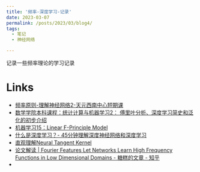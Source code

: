 ```yaml
---
title: '频率-深度学习-记录'
date: 2023-03-07
permalink: /posts/2023/03/blog4/
tags:
  - 笔记
  - 神经网络

---
```

记录一些频率理论的学习记录

# Links
 * [频率原则-理解神经网络2-天元西南中心短期课](https://www.bilibili.com/video/BV1RP4y1h7Vs/?share_source=copy_web&vd_source=014fdca22877b4dbbf440598395cdd6a)
 * [数学学院本科课程：统计计算与机器学习2： 傅里叶分析、深度学习简史和泛化的初步介绍](https://www.bilibili.com/video/BV167411N7fE/?share_source=copy_web&vd_source=014fdca22877b4dbbf440598395cdd6a )
 * [机器学习15：Linear F-Principle Model](https://www.bilibili.com/video/BV1Dg4y1i7F6/?share_source=copy_web&vd_source=014fdca22877b4dbbf440598395cdd6a)
 * [什么是深度学习？- 45分钟理解深度神经网络和深度学习](http://staff.ustc.edu.cn/~lgliu/Resources/DL/What_is_DeepLearning.html)
 * [直观理解Neural Tangent Kernel](https://zhuanlan.zhihu.com/p/339971642)
 * [论文解读 \| Fourier Features Let Networks Learn High Frequency Functions in Low Dimensional Domains - 糖糕的文章 - 知乎](https://zhuanlan.zhihu.com/p/452324858)
 * 
